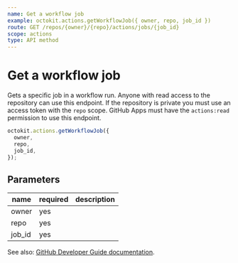 ```yaml
---
name: Get a workflow job
example: octokit.actions.getWorkflowJob({ owner, repo, job_id })
route: GET /repos/{owner}/{repo}/actions/jobs/{job_id}
scope: actions
type: API method
---
```


# Get a workflow job

Gets a specific job in a workflow run. Anyone with read access to the repository can use this endpoint. If the repository is private you must use an access token with the `repo` scope. GitHub Apps must have the `actions:read` permission to use this endpoint.

```js
octokit.actions.getWorkflowJob({
  owner,
  repo,
  job_id,
});
```

## Parameters

<table>
  <thead>
    <tr>
      <th>name</th>
      <th>required</th>
      <th>description</th>
    </tr>
  </thead>
  <tbody>
    <tr><td>owner</td><td>yes</td><td>

</td></tr>
<tr><td>repo</td><td>yes</td><td>

</td></tr>
<tr><td>job_id</td><td>yes</td><td>

</td></tr>
  </tbody>
</table>

See also: [GitHub Developer Guide documentation](https://developer.github.com/v3/actions/workflow-jobs/#get-a-workflow-job).
